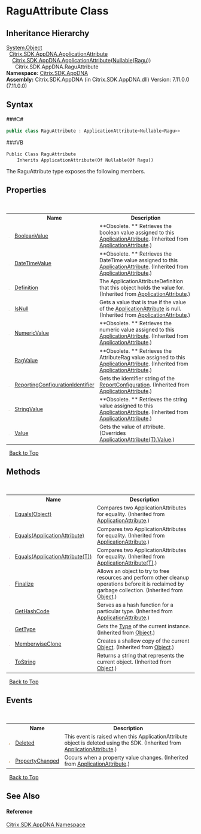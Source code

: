 # RaguAttribute Class
 




## Inheritance Hierarchy
<a href="http://msdn2.microsoft.com/en-us/library/e5kfa45b" target="_blank">System.Object</a><br />&nbsp;&nbsp;<a href="T_Citrix_SDK_AppDNA_ApplicationAttribute">Citrix.SDK.AppDNA.ApplicationAttribute</a><br />&nbsp;&nbsp;&nbsp;&nbsp;<a href="T_Citrix_SDK_AppDNA_ApplicationAttribute_1">Citrix.SDK.AppDNA.ApplicationAttribute</a>(<a href="http://msdn2.microsoft.com/en-us/library/b3h38hb0" target="_blank">Nullable</a>(<a href="T_Citrix_SDK_AppDNA_Ragu">Ragu</a>))<br />&nbsp;&nbsp;&nbsp;&nbsp;&nbsp;&nbsp;Citrix.SDK.AppDNA.RaguAttribute<br />
**Namespace:**&nbsp;<a href="N_Citrix_SDK_AppDNA">Citrix.SDK.AppDNA</a><br />**Assembly:**&nbsp;Citrix.SDK.AppDNA (in Citrix.SDK.AppDNA.dll) Version: 7.11.0.0 (7.11.0.0)

## Syntax

###C#
```csharp
public class RaguAttribute : ApplicationAttribute<Nullable<Ragu>>
```

###VB
```vbnet
Public Class RaguAttribute
	Inherits ApplicationAttribute(Of Nullable(Of Ragu))
```

The RaguAttribute type exposes the following members.


## Properties
&nbsp;<table><tr><th></th><th>Name</th><th>Description</th></tr><tr><td>![Public property](media/pubproperty.gif "Public property")</td><td><a href="P_Citrix_SDK_AppDNA_ApplicationAttribute_BooleanValue">BooleanValue</a></td><td> **Obsolete. **
Retrieves the boolean value assigned to this <a href="T_Citrix_SDK_AppDNA_ApplicationAttribute">ApplicationAttribute</a>.
 (Inherited from <a href="T_Citrix_SDK_AppDNA_ApplicationAttribute">ApplicationAttribute</a>.)</td></tr><tr><td>![Public property](media/pubproperty.gif "Public property")</td><td><a href="P_Citrix_SDK_AppDNA_ApplicationAttribute_DateTimeValue">DateTimeValue</a></td><td> **Obsolete. **
Retrieves the DateTime value assigned to this <a href="T_Citrix_SDK_AppDNA_ApplicationAttribute">ApplicationAttribute</a>.
 (Inherited from <a href="T_Citrix_SDK_AppDNA_ApplicationAttribute">ApplicationAttribute</a>.)</td></tr><tr><td>![Public property](media/pubproperty.gif "Public property")</td><td><a href="P_Citrix_SDK_AppDNA_ApplicationAttribute_Definition">Definition</a></td><td>
The ApplicationAttributeDefinition that this object holds the value for.
 (Inherited from <a href="T_Citrix_SDK_AppDNA_ApplicationAttribute">ApplicationAttribute</a>.)</td></tr><tr><td>![Public property](media/pubproperty.gif "Public property")</td><td><a href="P_Citrix_SDK_AppDNA_ApplicationAttribute_IsNull">IsNull</a></td><td>
Gets a value that is true if the value of the <a href="T_Citrix_SDK_AppDNA_ApplicationAttribute">ApplicationAttribute</a> is null.
 (Inherited from <a href="T_Citrix_SDK_AppDNA_ApplicationAttribute">ApplicationAttribute</a>.)</td></tr><tr><td>![Public property](media/pubproperty.gif "Public property")</td><td><a href="P_Citrix_SDK_AppDNA_ApplicationAttribute_NumericValue">NumericValue</a></td><td> **Obsolete. **
Retrieves the numeric value assigned to this <a href="T_Citrix_SDK_AppDNA_ApplicationAttribute">ApplicationAttribute</a>.
 (Inherited from <a href="T_Citrix_SDK_AppDNA_ApplicationAttribute">ApplicationAttribute</a>.)</td></tr><tr><td>![Public property](media/pubproperty.gif "Public property")</td><td><a href="P_Citrix_SDK_AppDNA_ApplicationAttribute_RagValue">RagValue</a></td><td> **Obsolete. **
Retrieves the AttributeRag value assigned to this <a href="T_Citrix_SDK_AppDNA_ApplicationAttribute">ApplicationAttribute</a>.
 (Inherited from <a href="T_Citrix_SDK_AppDNA_ApplicationAttribute">ApplicationAttribute</a>.)</td></tr><tr><td>![Public property](media/pubproperty.gif "Public property")</td><td><a href="P_Citrix_SDK_AppDNA_ApplicationAttribute_ReportingConfigurationIdentifier">ReportingConfigurationIdentifier</a></td><td>
Gets the identifier string of the <a href="T_Citrix_SDK_AppDNA_ReportConfiguration">ReportConfiguration</a>.
 (Inherited from <a href="T_Citrix_SDK_AppDNA_ApplicationAttribute">ApplicationAttribute</a>.)</td></tr><tr><td>![Public property](media/pubproperty.gif "Public property")</td><td><a href="P_Citrix_SDK_AppDNA_ApplicationAttribute_StringValue">StringValue</a></td><td> **Obsolete. **
Retrieves the string value assigned to this <a href="T_Citrix_SDK_AppDNA_ApplicationAttribute">ApplicationAttribute</a>.
 (Inherited from <a href="T_Citrix_SDK_AppDNA_ApplicationAttribute">ApplicationAttribute</a>.)</td></tr><tr><td>![Public property](media/pubproperty.gif "Public property")</td><td><a href="P_Citrix_SDK_AppDNA_RaguAttribute_Value">Value</a></td><td>
Gets the value of attribute.
 (Overrides <a href="P_Citrix_SDK_AppDNA_ApplicationAttribute_1_Value">ApplicationAttribute(T).Value</a>.)</td></tr></table>&nbsp;
<a href="#raguattribute-class">Back to Top</a>

## Methods
&nbsp;<table><tr><th></th><th>Name</th><th>Description</th></tr><tr><td>![Public method](media/pubmethod.gif "Public method")</td><td><a href="M_Citrix_SDK_AppDNA_ApplicationAttribute_Equals_1">Equals(Object)</a></td><td>
Compares two ApplicationAttributes for equality.
 (Inherited from <a href="T_Citrix_SDK_AppDNA_ApplicationAttribute">ApplicationAttribute</a>.)</td></tr><tr><td>![Public method](media/pubmethod.gif "Public method")</td><td><a href="M_Citrix_SDK_AppDNA_ApplicationAttribute_Equals">Equals(ApplicationAttribute)</a></td><td>
Compares two ApplicationAttributes for equality.
 (Inherited from <a href="T_Citrix_SDK_AppDNA_ApplicationAttribute">ApplicationAttribute</a>.)</td></tr><tr><td>![Public method](media/pubmethod.gif "Public method")</td><td><a href="M_Citrix_SDK_AppDNA_ApplicationAttribute_1_Equals">Equals(ApplicationAttribute(T))</a></td><td>
Compares two ApplicationAttributes for equality.
 (Inherited from <a href="T_Citrix_SDK_AppDNA_ApplicationAttribute_1">ApplicationAttribute(T)</a>.)</td></tr><tr><td>![Protected method](media/protmethod.gif "Protected method")</td><td><a href="http://msdn2.microsoft.com/en-us/library/4k87zsw7" target="_blank">Finalize</a></td><td>
Allows an object to try to free resources and perform other cleanup operations before it is reclaimed by garbage collection.
 (Inherited from <a href="http://msdn2.microsoft.com/en-us/library/e5kfa45b" target="_blank">Object</a>.)</td></tr><tr><td>![Public method](media/pubmethod.gif "Public method")</td><td><a href="M_Citrix_SDK_AppDNA_ApplicationAttribute_GetHashCode">GetHashCode</a></td><td>
Serves as a hash function for a particular type.
 (Inherited from <a href="T_Citrix_SDK_AppDNA_ApplicationAttribute">ApplicationAttribute</a>.)</td></tr><tr><td>![Public method](media/pubmethod.gif "Public method")</td><td><a href="http://msdn2.microsoft.com/en-us/library/dfwy45w9" target="_blank">GetType</a></td><td>
Gets the <a href="http://msdn2.microsoft.com/en-us/library/42892f65" target="_blank">Type</a> of the current instance.
 (Inherited from <a href="http://msdn2.microsoft.com/en-us/library/e5kfa45b" target="_blank">Object</a>.)</td></tr><tr><td>![Protected method](media/protmethod.gif "Protected method")</td><td><a href="http://msdn2.microsoft.com/en-us/library/57ctke0a" target="_blank">MemberwiseClone</a></td><td>
Creates a shallow copy of the current <a href="http://msdn2.microsoft.com/en-us/library/e5kfa45b" target="_blank">Object</a>.
 (Inherited from <a href="http://msdn2.microsoft.com/en-us/library/e5kfa45b" target="_blank">Object</a>.)</td></tr><tr><td>![Public method](media/pubmethod.gif "Public method")</td><td><a href="http://msdn2.microsoft.com/en-us/library/7bxwbwt2" target="_blank">ToString</a></td><td>
Returns a string that represents the current object.
 (Inherited from <a href="http://msdn2.microsoft.com/en-us/library/e5kfa45b" target="_blank">Object</a>.)</td></tr></table>&nbsp;
<a href="#raguattribute-class">Back to Top</a>

## Events
&nbsp;<table><tr><th></th><th>Name</th><th>Description</th></tr><tr><td>![Public event](media/pubevent.gif "Public event")</td><td><a href="E_Citrix_SDK_AppDNA_ApplicationAttribute_Deleted">Deleted</a></td><td>
This event is raised when this ApplicationAttribute object is deleted using the SDK.
 (Inherited from <a href="T_Citrix_SDK_AppDNA_ApplicationAttribute">ApplicationAttribute</a>.)</td></tr><tr><td>![Public event](media/pubevent.gif "Public event")</td><td><a href="E_Citrix_SDK_AppDNA_ApplicationAttribute_PropertyChanged">PropertyChanged</a></td><td>
Occurs when a property value changes.
 (Inherited from <a href="T_Citrix_SDK_AppDNA_ApplicationAttribute">ApplicationAttribute</a>.)</td></tr></table>&nbsp;
<a href="#raguattribute-class">Back to Top</a>

## See Also


#### Reference
<a href="N_Citrix_SDK_AppDNA">Citrix.SDK.AppDNA Namespace</a><br />